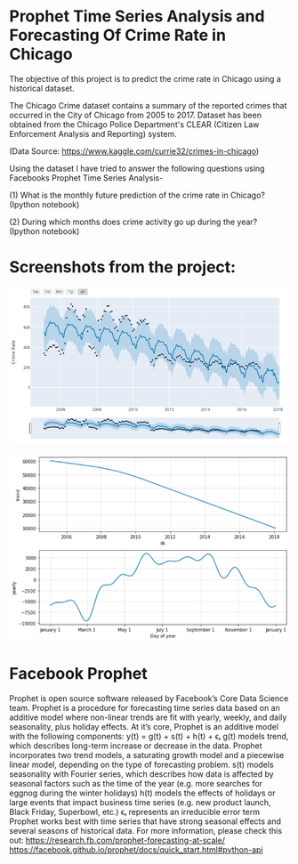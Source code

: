 # Prophet Time Series Analysis and Forecasting Of Crime Rate in Chicago
	
The objective of this project is to predict the crime rate in Chicago using a historical dataset.

The Chicago Crime dataset contains a summary of the reported crimes that occurred in the City of Chicago from 2005 to 2017. Dataset has been obtained from the Chicago Police Department's CLEAR (Citizen Law Enforcement Analysis and Reporting) system.

(Data Source: https://www.kaggle.com/currie32/crimes-in-chicago)

Using the dataset I have tried to answer the following questions using Facebooks Prophet Time Series Analysis-

(1) What is the monthly future prediction of the crime rate in Chicago? (Ipython notebook)

(2) During which months does crime activity go up during the year? (Ipython notebook)

# Screenshots from the project:

![Predicting the future with FB Prophet](https://github.com/ahmedhumayun/Prophet-Time-Series-Analysis-and-Forecasting-Of-Crime-Rate-in-Chicago/blob/master/Future%20prediction.png "Predicting the future with FB Prophet")

![Interesting insights from FB Prophet](https://github.com/ahmedhumayun/Prophet-Time-Series-Analysis-and-Forecasting-Of-Crime-Rate-in-Chicago/blob/master/monthly%20and%20yearly%20trends.png "Interesting insights from FB Prophet")

# Facebook Prophet

Prophet is open source software released by Facebook’s Core Data Science team.
Prophet is a procedure for forecasting time series data based on an additive model where non-linear trends are fit with yearly, weekly, and daily seasonality, plus holiday effects.
At it’s core, Prophet is an additive model with the following components:
		 y(t) = g(t) + s(t) + h(t) + ϵₜ
g(t) models trend, which describes long-term increase or decrease in the data. Prophet incorporates two trend models, a saturating growth model and a piecewise linear model, depending on the type of forecasting problem.
s(t) models seasonality with Fourier series, which describes how data is affected by seasonal factors such as the time of the year (e.g. more searches for eggnog during the winter holidays)
h(t) models the effects of holidays or large events that impact business time series (e.g. new product launch, Black Friday, Superbowl, etc.)
ϵₜ represents an irreducible error term
Prophet works best with time series that have strong seasonal effects and several seasons of historical data.
For more information, please check this out: https://research.fb.com/prophet-forecasting-at-scale/ https://facebook.github.io/prophet/docs/quick_start.html#python-api






